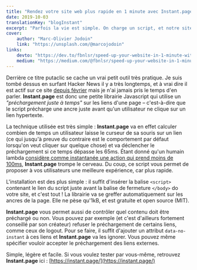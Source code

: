 ```yaml
---
title: "Rendez votre site web plus rapide en 1 minute avec Instant.page"
date: 2019-10-03
translationKey: "blogInstant"
excerpt: "Parfois la vie est simple. On charge un script, et notre site est plus rapide. Mais quelle est cette sorcelerie ?"
cover:
    author: "Marc-Olivier Jodoin"
    link: "https://unsplash.com/@marcojodoin"
links:
    devto: "https://dev.to/fbnlsr/speed-up-your-website-in-1-minute-with-instant-page-49f1"
    medium: "https://medium.com/@fbnlsr/speed-up-your-website-in-1-minute-with-instant-page-b12c8d91db81"
---
```

Derrière ce titre putaclic se cache un vrai petit outil très pratique. Je suis tombé dessus en surfant Hacker News il y a très longtemps, et à vrai dire il est actif sur ce site [depuis février](https://github.com/fbnlsr/my-website/commit/d862953f35a2ae0992ed11bd8c294bf8d7658a91) mais je n'ai jamais pris le temps d'en parler. **Instant.page** est donc une petite librairie Javascript qui utilise un *"préchargement juste à temps"* sur les liens d'une page – c'est-à-dire que le script précharge une ancre juste avant qu'un utilisateur ne clique sur un lien hypertexte.

La technique utilisée est très simple : **Instant.page** va en effet calculer combien de temps un utilisateur laisse le curseur de sa souris sur un lien (ce qui jusqu'à preuve du contraire est le comportement par défaut lorsqu'on veut cliquer sur quelque chose) et va déclencher le préchargement si ce temps dépasse les 65ms. Étant donné qu'un humain lambda [considère comme instantanée une action qui prend moins de 100ms](https://www.nngroup.com/articles/response-times-3-important-limits/), **Instant.page** trompe le cerveau. Du coup, ce script vous permet de proposer à vos utilisateurs une meilleure expérience, car plus rapide.

L'installation est des plus simple : il suffit d'insérer la balise `<script>` contenant le lien du script juste avant la balise de fermeture `</body>` do votre site, et c'est tout ! La librairie va se greffer automatiquement sur les ancres de la page. Elle ne pèse qu'1kB, et est gratuite et open source (MIT).

**Instant.page** vous permet aussi de contrôler quel contenu doit être préchargé ou non. Vous pouvez par exemple (et c'est d'ailleurs fortement conseillé par son créateur) refuser le préchargement de certains liens, comme ceux de logout. Pour se faire, il suffit d'ajouter un attribut `data-no-instant` à ces liens et **Instant.page** va les ignorer. Vous pouvez même spécifier vouloir accepter le préchargement des liens externes.

Simple, légère et facile. Si vous voulez tester par vous-même, retrouvez **Instant.page** ici : [https://instant.page/](https://instant.page/)
